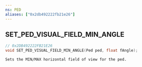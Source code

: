 ```yaml
---
ns: PED
aliases: ["0x2db492222fb21e26"]
---
```

## SET_PED_VISUAL_FIELD_MIN_ANGLE

```c
// 0x2DB492222FB21E26
void SET_PED_VISUAL_FIELD_MIN_ANGLE(Ped ped, float fAngle);
```

```
Sets the MIN/MAX horizontal field of view for the ped.
```
